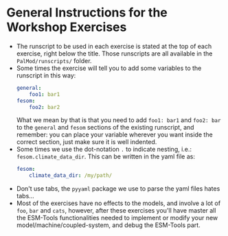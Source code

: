 General Instructions for the Workshop Exercises
===============================================

- The runscript to be used in each exercise is stated at the top of each exercise, right below the title. Those
  runscripts are all available in the `PalMod/runscripts/` folder.
- Some times the exercise will tell you to add some variables to the runscript in this way:
  ``` yaml
  general:
      foo1: bar1
  fesom:
      foo2: bar2
  ```
  What we mean by that is that you need to add `foo1: bar1` and `foo2: bar` to the `general` and `fesom` sections of the
  existing runscript, and remember: you can place your variable wherever you want inside the correct section,
  just make sure it is well indented.
- Some times we use the dot-notation `.` to indicate nesting, i.e.: `fesom.climate_data_dir`. This can be written in the
  yaml file as:
  ``` yaml
  fesom:
      climate_data_dir: /my/path/
  ```
- Don't use tabs, the `pyyaml` package we use to parse the yaml files hates tabs...
- Most of the exercises have no effects to the models, and involve a lot of `foo`, `bar` and `cats`, however,
  after these exercises you'll have master all the ESM-Tools functionalities needed to implement or modify your
  new model/machine/coupled-system, and debug the ESM-Tools part.
